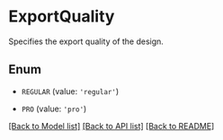 # ExportQuality

Specifies the export quality of the design.

## Enum

* `REGULAR` (value: `'regular'`)

* `PRO` (value: `'pro'`)

[[Back to Model list]](../README.md#documentation-for-models) [[Back to API list]](../README.md#documentation-for-api-endpoints) [[Back to README]](../README.md)


